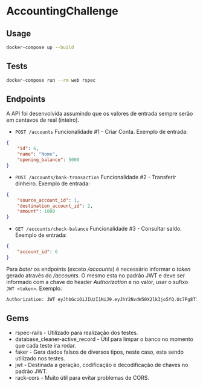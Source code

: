 # AccountingChallenge

## Usage

```bash
docker-compose up --build
```

## Tests

```bash
docker-compose run --rm web rspec
```

## Endpoints

A API foi desenvolvida assumindo que os valores de entrada sempre serão em centavos de real (inteiro).
- `POST /accounts` Funcionalidade #1 - Criar Conta. Exemplo de entrada:
```json
{
	"id": 6,
	"name": "Nome",
	"opening_balance": 5000
}
```
- `POST /accounts/bank-transaction` Funcionalidade #2 - Transferir dinheiro. Exemplo de entrada:
```json
{
	"source_account_id": 1,
	"destination_account_id": 2,
	"amount": 1000
}
```
- `GET /accounts/check-balance` Funcionalidade #3 - Consultar saldo. Exemplo de entrada:
```json
{
	"account_id": 6
}
```

Para *bater* os endpoints (exceto */accounts*) é necessário informar o *token* gerado através do */accounts*. O mesmo esta no padrão JWT e deve ser informado com a chave do header *Authorization* e no valor, usar o sufixo `JWT <token>`. Exemplo:

```bash
Authorization: JWT eyJhbGciOiJIUzI1NiJ9.eyJhY2NvdW50X2lkIjo5fQ.Uc7Pg8T1jElRSgIoS2rjd134WjUB_eVLbO_RcIdubiA
```

## Gems
- rspec-rails - Utilizado para realização dos testes.
- database_cleaner-active_record - Útil para limpar o banco no momento que cada teste ira rodar.
- faker - Gera dados falsos de diversos tipos, neste caso, esta sendo utilizado nos testes.
- jwt - Destinada a geração, codificação e decodificação de chaves no padrão JWT.
- rack-cors - Muito útil para evitar problemas de CORS.
